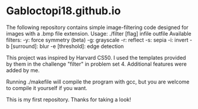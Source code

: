 # Gabloctopi18.github.io

The following repository contains simple image-filtering code designed for images with a .bmp file extension.
Usage: ./filter [flag] infile outfile 
Available filters: 
  -y: force symmetry (beta) 
  -g: grayscale 
  -r: reflect 
  -s: sepia 
  -i: invert 
  -b [surround]: blur 
  -e [threshold]: edge detection

This project was inspired by Harvard CS50. I used the templates provided by them in the challenge "filter" in problem set 4. Additional features were added by me.

Running ./makefile will compile the program with gcc, but you are welcome to compile it yourself if you want.

This is my first repository. Thanks for taking a look!
